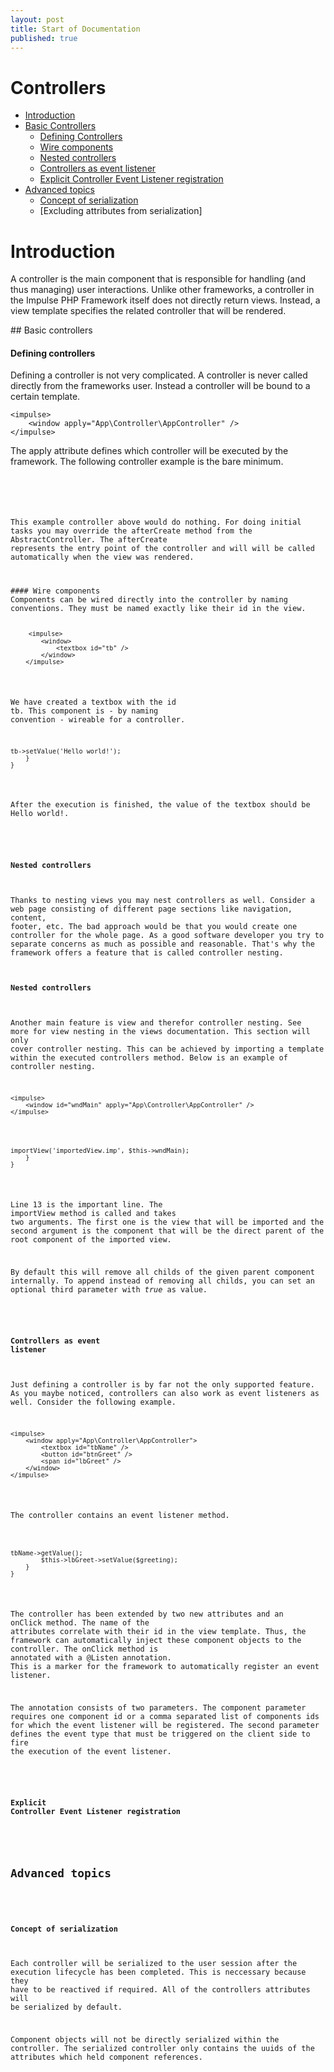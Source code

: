 ```yaml
---
layout: post
title: Start of Documentation
published: true
---
```



<h1 class="doc-title">Controllers</h1>

- [Introduction](#introduction)
- [Basic Controllers](#basic-controllers)
    - [ Defining Controllers](#defining-controllers)
    - [Wire components](#wire-components)
    - [Nested controllers](#nested-controllers)
    - [Controllers as event listener](#controller-eventlistener)
    - [Explicit Controller Event Listener registration](#explicit-controllerEventListener)
- [Advanced topics](#advanced-topics)
    - [Concept of serialization](#concept-serialization)
    - [Excluding attributes from serialization]

<a name="introduction"></a>
# Introduction

A controller is the main component that is responsible for handling (and thus managing) user interactions. Unlike other frameworks, a controller in the Impulse PHP Framework itself does not directly return views. Instead, a view template specifies the related controller that will be rendered. 

<a name="basis-controller">
## Basic controllers
    
#### Defining controllers
Defining a controller is not very complicated. A controller is never called directly from the frameworks user. Instead a controller will be bound to a certain template.

<pre class="code-white line-numbers language-markup">
<code class="imp-code language-markup">&lt;impulse&gt;
    &lt;window apply="App\Controller\AppController" /&gt;
&lt;/impulse&gt;</code>
</pre>

The <span class="highlightText">apply</span> attribute defines which controller will be executed by the framework. The following controller example is the bare minimum.  
  
<pre class="code-white line-numbers language-php">
<code class="language-php"><?php
namespace App\Controller;
use Impulse\Bundles\ImpulseBundle\Controller\AbstractController;

class AppController extends AbstractController
{
    
}</code>
</pre>

This example controller above would do nothing. For doing initial tasks you may override the afterCreate method from the AbstractController. The <span class="highlightText">afterCreate</span> represents the entry point of the controller and will  will be called automatically when the view was rendered.

<a name="wire-components" />
#### Wire components
Components can be wired directly into the controller by naming conventions. They must be named exactly like their id in the view. 

<pre class="code-white line-numbers language-markup">
	<code class="language-markup">&lt;impulse&gt;
    	&lt;window&gt;
        	&lt;textbox id="tb" /&gt;
        &lt;/window&gt;
    &lt;/impulse&gt;</code>
</pre>

We have created a textbox with the id <span class="highlightText">tb</span>. This component is - by naming convention - wireable for a controller.

<pre class="code-white line-numbers language-php">
<code class="language-php"><?php
namespace App\Controller;
use Impulse\Bundles\ImpulseBundle\Controller\AbstractController;
use Impulse\Bundles\ImpulseBundle\Execution\Events\Event;
use Impulse\ImpulseBundle\UI\Components\Textbox;

class AppController extends AbstractController
{
    private ?Textbox $tb = null;

    public function afterCreate(Event $event)
    {
        parent::afterCreate($event);
        $this->tb->setValue('Hello world!');
    }
}</code>
</pre>

After the execution is finished, the value of the textbox should be <span class="highlightText">Hello world!</span>.

<a name="nested-controllers"></a>
#### Nested controllers
Thanks to nesting views you may nest controllers as well. Consider a web page consisting of different page sections like navigation, content, footer, etc. The bad approach would be that you would create one controller for the whole page. As a good software developer you try to separate concerns as much as possible and reasonable. That's why the framework offers a feature that is called controller nesting.

#### Nested controllers
Another main feature is view and therefor controller nesting. See more for view nesting in the views documentation. This section will only cover controller nesting. This can be achieved by importing a template within the executed controllers method. Below is an example of controller nesting.

<pre class="code-white line-numbers language-markup">
<code class="language-markup">&lt;impulse&gt;
    &lt;window id="wndMain" apply="App\Controller\AppController" /&gt;
&lt;/impulse&gt;</code>
</pre>

<pre class="code-white line-numbers language-php">
<code class="language-php"><?php
namespace App\Controller;
use Impulse\Bundles\ImpulseBundle\Controller\AbstractController;
use Impulse\Bundles\ImpulseBundle\Execution\Events\Event;
use Impulse\Bundles\ImpulseBundle\UI\Components\Window;

class AppController extends AbstractController
{
    private ?Window $wndMain = null;

    public function handleEvent(Event $event)
    {
        $this->importView('importedView.imp', $this->wndMain);
    }
}</code>
</pre>

Line 13 is the important line. The <span class="highlightText">importView</span> method is called and takes two arguments. The first one is the view that will be imported and the second argument is the component that will be the direct parent of the root component of the imported view.

By default this will remove all childs of the given parent component internally. To append instead of removing all childs, you can set an optional third parameter with <i>true</i> as value.

<a name="controller-eventlistener"></a>
#### Controllers as event listener
Just defining a controller is by far not the only supported feature. As you maybe noticed, controllers can also work as event listeners as well. Consider the following example.

<pre class="code-white line-numbers language-markup">
<code class="language-markup">&lt;impulse&gt;
    &lt;window apply="App\Controller\AppController"&gt;
        &lt;textbox id="tbName" /&gt;
        &lt;button id="btnGreet" /&gt;
        &lt;span id="lbGreet" /&gt;
    &lt;/window&gt;
&lt;/impulse&gt;</code>
</pre>

The controller contains an event listener method.

<pre class="code-white line-numbers language-php">
<code class="language-php">
<?php
namespace App\Controller;
use Impulse\Bundles\ImpulseBundle\Controller\AbstractController;
use Impulse\Bundles\ImpulseBundle\Execution\Events\Event;
use Impulse\Bundles\ImpulseBundle\Controller\Annotations\Listen;
use Impulse\Bundles\ImpulseBundle\UI\Components\Span;
use Impulse\Bundles\ImpulseBundle\UI\Components\Textbox;

class AppController extends AbstractController
{
    private ?Textbox $tbName = null;
    private ?Span $lbGreet = null;

    /**
     * @Listen(component="btnGreet", event="click")
     */
    public function onClick(Event $event)
    {
        $greeting = $this->tbName->getValue();
        $this->lbGreet->setValue($greeting);
    }
}</code>
</pre>

The controller has been extended by two new attributes and an <span class="highlightText">onClick</span> method. The name of the attributes correlate with their id in the view template. Thus, the framework can automatically inject these component objects to the controller. The <span class="highlightText">onClick</span> method is annotated with a <span class="highlightText">@Listen</span> annotation. This is a marker for the framework to automatically register an event listener. 

The annotation consists of two parameters. The component parameter requires one component id or a comma separated list of components ids for which the event listener will be registered. The second parameter defines the event type that must be triggered on the client side to fire the execution of the event listener.

<a name="explicit-controllerEventListener"></a>
#### Explicit Controller Event Listener registration

<a name="advanced-topics"></a>
## Advanced topics

<a name="concept-serialization"></a>
#### Concept of serialization

Each controller will be serialized to the user session after the execution lifecycle has been completed. This is neccessary because they have to be reactived if required. All of the controllers attributes will be serialized by default. 

Component objects will not be directly serialized within the controller. The serialized controller only contains the uuids of the attributes which held component references.
